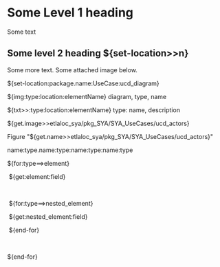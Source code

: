 # Some Level 1 heading

Some text

## Some level 2 heading ${set-location>>n}

Some more text. Some attached image below.

${set-location:package.name:UseCase:ucd_diagram}

${img:type:location:elementName} diagram, type, name

${txt>>:type:location:elementName} type: name, description

${get.image>>etlaloc_sya/pkg_SYA/SYA_UseCases/ucd_actors}

Figure "${get.name>>etlaloc_sya/pkg_SYA/SYA_UseCases/ucd_actors}"

name:type.name:type:name:type:name:type

${for:type==>element}

​	${get:element:field}

​	

​	${for:type==>nested_element}

​			${get:nested_element:field}

​	${end-for}

​	

${end-for}